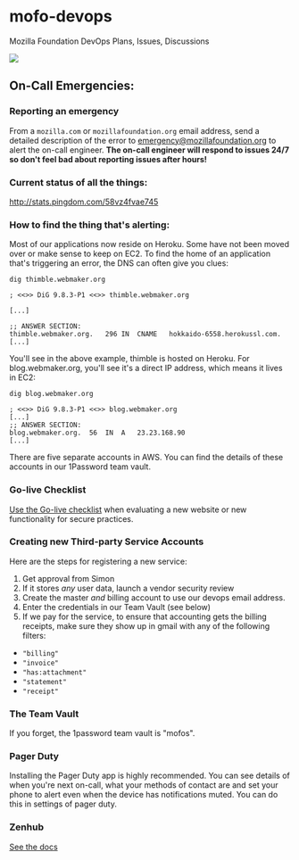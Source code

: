 # mofo-devops
Mozilla Foundation DevOps Plans, Issues, Discussions

[![](https://raw.githubusercontent.com/ZenHubIO/support/master/zenhub-badge.png)](https://zenhub.com)

## On-Call Emergencies:

### Reporting an emergency

From a `mozilla.com` or `mozillafoundation.org` email address, send a detailed description of the error to [emergency@mozillafoundation.org](mailto:emergency@mozillafoundation.org) to alert the on-call engineer. **The on-call engineer will respond to issues 24/7 so don't feel bad about reporting issues after hours!**

### Current status of all the things:

http://stats.pingdom.com/58vz4fvae745

### How to find the thing that's alerting:

Most of our applications now reside on Heroku. Some have not been moved over or make sense to keep on EC2. To find the home of an application that's triggering an error, the DNS can often give you clues:

```
dig thimble.webmaker.org

; <<>> DiG 9.8.3-P1 <<>> thimble.webmaker.org

[...]

;; ANSWER SECTION:
thimble.webmaker.org.	296	IN	CNAME	hokkaido-6558.herokussl.com.
[...]
```

You'll see in the above example, thimble is hosted on Heroku. For blog.webmaker.org, you'll see it's a direct IP address, which means it lives in EC2:

```
dig blog.webmaker.org

; <<>> DiG 9.8.3-P1 <<>> blog.webmaker.org
[...]
;; ANSWER SECTION:
blog.webmaker.org.	56	IN	A	23.23.168.90
[...]
```

There are five separate accounts in AWS. You can find the details of these accounts in our 1Password team vault.

### Go-live Checklist

[Use the Go-live checklist](docs/go-live.md) when evaluating a new website or new functionality for secure practices. 

### Creating new Third-party Service Accounts

Here are the steps for registering a new service:

1. Get approval from Simon
2. If it stores *any* user data, launch a vendor security review
3. Create the master *and* billing account to use our devops email address.
4. Enter the credentials in our Team Vault (see below)
5. If we pay for the service, to ensure that accounting gets the billing receipts, make sure they show up in gmail with any of the following filters:
  * `"billing"`
  * `"invoice"`
  * `"has:attachment"`
  * `"statement"`
  * `"receipt"`

### The Team Vault

If you forget, the 1password team vault is "mofos".

### Pager Duty

Installing the Pager Duty app is highly recommended. You can see details of when you're next on-call, what your methods of contact are and set your phone to alert even when the device has notifications muted. You can do this in settings of pager duty.

### Zenhub

[See the docs](docs/zenhub.md)

